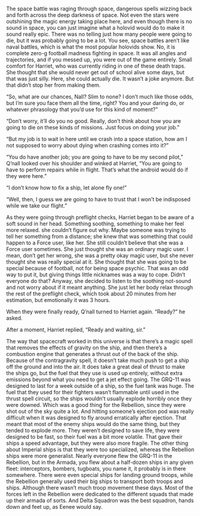The space battle was raging through space, dangerous spells wizzing back
and forth across the deep darkness of space. Not even the stars were
outshining the magic energy taking place here, and even though there is
no sound in space, you can just imagine what a holovid would do to make
it sound really epic. There was no telling just how many people were
going to die, but it was probably going to be a lot. You see, space
battles aren’t like naval battles, which is what the most popular
holovids show. No, it is complete zero-g football madness fighting in
space. It was all angles and trajectories, and if you messed up, you
were out of the game entirely. Small comfort for Harriet, who was
currently riding in one of these death traps. She thought that she would
never get out of school alive some days, but that was just silly. Here,
she could actually die. It wasn’t a joke anymore. But that didn’t stop
her from making them.

“So, what are our chances, Nall? Slim to none? I don’t much like those
odds, but I’m sure you face them all the time, right? You and your
daring do, or whatever phrasology that you’d use for this kind of
moment?”

“Don’t worry, it’ll do you no good. Really, don’t think about how you
are going to die on these kinds of missions. Just focus on doing your
job.”

“But my job is to wait in here until we crash into a space station, how
am I not supposed to worry about dying when crashing comes into it?”

“You do have another job; you are going to have to be my second pilot,”
Q’nall looked over his shoulder and winked at Harriet, “You are going to
have to perform repairs while in flight. That’s what the android would
do if they were here.”

“I don’t know how to fix a ship, let alone fly one!”

“Well, then, I guess we are going to have to trust that I won’t be
indisposed while we take our flight.”

As they were going through preflight checks, Harriet began to be aware
of a soft sound in her head. Something soothing, something to make her
feel more relaxed. she couldn’t figure out why. Maybe someone was trying
to tell her something from a distance; she knew that was something that
could happen to a Force user, like her. She still couldn’t believe that
she was a Force user sometimes. She just thought she was an ordinary
magic user. I mean, don’t get her wrong, she was a pretty okay magic
user, but she never thought she was really special at it. She thought
that she was going to be special because of football, not for being
space psychic. That was an odd way to put it, but giving things little
nicknames was a way to cope. Didn’t everyone do that? Anyway, she
decided to listen to the soothing not-sound and not worry about if it
meant anything. She just let her body relax through the rest of the
preflight check, which took about 20 minutes from her estimation, but
emotionally it was 3 hours.

When they were finally ready, Q’nall turned to Harriet again. “Ready?”
he asked.

After a moment, Harriet replied, “Ready and waiting, sir.”

The way that spacecraft worked in this universe is that there’s a magic
spell that removes the effects of gravity on the ship, and then there’s
a combustion engine that generates a thrust out of the back of the ship.
Because of the contragravity spell, it doesn’t take much push to get a
ship off the ground and into the air. It does take a great deal of
thrust to make the ships go, but the fuel that they use is used up
entirely, without extra emissions beyond what you need to get a jet
effect going. The GRQ-11 was designed to last for a week outside of a
ship, so the fuel tank was huge. The fuel that they used for their
fighters wasn’t flammable until used in the thrust spell circuit, so the
ships wouldn’t usually explode horribly once they were downed. Which was
a good thing for the Rebellion, since they were shot out of the sky
quite a lot. And hitting someone’s ejection pod was really difficult
when it was designed to fly around erratically after ejection. That
meant that most of the enemy ships would do the same thing, but they
tended to explode more. They weren’t designed to save life, they were
designed to be fast, so their fuel was a bit more volatile. That gave
their ships a speed advantage, but they were also more fragile. The
other thing about Imperial ships is that they were too specialized,
whereas the Rebellion ships were more generalist. Nearly everyone flew
the GRQ-11 in the Rebellion, but in the Armada, you flew about a
half-dozen ships in any given fleet: interceptors, bombers, tugboats,
you name it, it probably is in there somewhere. There were even special
ships for landing ground troops, while the Rebellion generally used
their big ships to transport both troops and ships. Although there
wasn’t much troop movement these days. Most of the forces left in the
Rebellion were dedicated to the different squads that made up their
armada of sorts. And Delta Squadron was the best squadron, hands down
and feet up, as Eenee would say.
